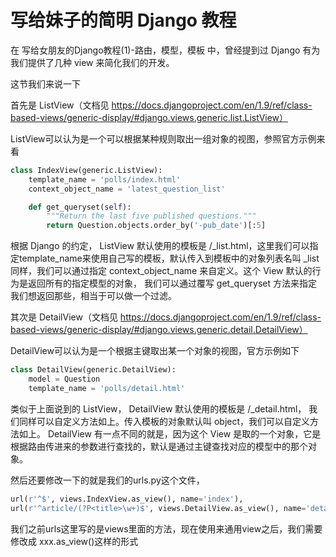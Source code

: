 # 写给妹子的简明 Django 教程

在 写给女朋友的Django教程(1)-路由，模型，模板 中，曾经提到过 Django 有为我们提供了几种 view 来简化我们的开发。

这节我们来说一下

首先是 ListView（文档见 https://docs.djangoproject.com/en/1.9/ref/class-based-views/generic-display/#django.views.generic.list.ListView）

ListView可以认为是一个可以根据某种规则取出一组对象的视图，参照官方示例来看
```python
class IndexView(generic.ListView):
    template_name = 'polls/index.html'
    context_object_name = 'latest_question_list'

    def get_queryset(self):
        """Return the last five published questions."""
        return Question.objects.order_by('-pub_date')[:5]
```

根据 Django 的约定， ListView 默认使用的模板是 <app name>/<model name>_list.html，这里我们可以指定template_name来使用自己写的模板，默认传入到模板中的对象列表名叫 <model name>_list 同样，我们可以通过指定 context_object_name 来自定义。这个 View 默认的行为是返回所有的指定模型的对象， 我们可以通过覆写 get_queryset 方法来指定我们想返回那些，相当于可以做一个过滤。


其次是 DetailView（文档见 https://docs.djangoproject.com/en/1.9/ref/class-based-views/generic-display/#django.views.generic.detail.DetailView）

DetailView可以认为是一个根据主键取出某一个对象的视图，官方示例如下
```python
class DetailView(generic.DetailView):
    model = Question
    template_name = 'polls/detail.html'
```
类似于上面说到的 ListView， DetailView 默认使用的模板是 <app name>/<model name>_detail.html， 我们同样可以自定义方法如上。传入模板的对象默认叫 object，我们可以自定义方法如上。
DetailView 有一点不同的就是，因为这个 View 是取的一个对象，它是根据路由传进来的参数进行查找的，默认是通过主键查找对应的模型中的那个对象。

然后还要修改一下的就是我们的urls.py这个文件，
```python
url(r'^$', views.IndexView.as_view(), name='index'),
url(r'^article/(?P<title>\w+)$', views.DetailView.as_view(), name='detail_post'),
```
我们之前urls这里写的是views里面的方法，现在使用来通用view之后，我们需要修改成 xxx.as_view()这样的形式
